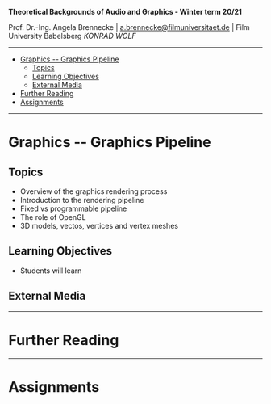 <!-- ---  
title: Theoretical Backgrounds of Audio and Graphics
author: Angela Brennecke
affiliation: Film University Babelsberg KONRAD WOLF
date: Winter term 20/21
---   -->
**Theoretical Backgrounds of Audio and Graphics - Winter term 20/21**

Prof. Dr.-Ing. Angela Brennecke | a.brennecke@filmuniversitaet.de | Film University Babelsberg *KONRAD WOLF*

---

- [Graphics -- Graphics Pipeline](#graphics----graphics-pipeline)
  - [Topics](#topics)
  - [Learning Objectives](#learning-objectives)
  - [External Media](#external-media)
- [Further Reading](#further-reading)
- [Assignments](#assignments)

---


# Graphics -- Graphics Pipeline


## Topics

- Overview of the graphics rendering process
- Introduction to the rendering pipeline
- Fixed vs programmable pipeline
- The role of OpenGL
- 3D models, vectos, vertices and vertex meshes


## Learning Objectives

- Students will learn 


## External Media


---

# Further Reading



--- 

# Assignments


